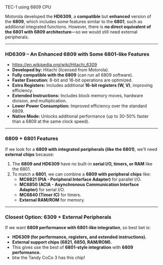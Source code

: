 TEC-1 using 6809 CPU


 Motorola developed the **HD6309**, a **compatible** but **enhanced** version of the **6809**, which includes some features similar to the **6801**, such as additional integrated functions. However, there is **no direct equivalent of the 6801 with 6809 architecture**—so we would still need external peripherals.

---

### **HD6309 – An Enhanced 6809 with Some 6801-like Features**
- https://en.wikipedia.org/wiki/Hitachi_6309
- **Developed by:** Hitachi (licensed from Motorola).
- **Fully compatible with the 6809** (can run all 6809 software).
- **Faster Execution:** 8-bit and 16-bit operations are optimized.
- **Extra Registers:** Includes additional **16-bit registers (W, V)**, improving efficiency.
- **Extended Instructions:** Includes block memory moves, hardware division, and multiplication.
- **Lower Power Consumption:** Improved efficiency over the standard 6809.
- **Native Mode:** Unlocks additional performance (up to 30-50% faster than a 6809 at the same clock speed).

---

### **6809 + 6801 Features**
If we look for a **6809 with integrated peripherals (like the 6801)**, we’ll need **external chips** because:
1. The **6809 and HD6309** have no built-in **serial I/O, timers, or RAM** like the 6801.
2. To match a **6801**, we can combine a **6809 with peripheral chips** like:
   - **MC6821 (PIA - Peripheral Interface Adapter)** for parallel I/O.
   - **MC6850 (ACIA - Asynchronous Communication Interface Adapter)** for serial I/O.
   - **MC6840 (Timer IC)** for timers.
   - **External RAM/ROM** for memory.

---

### **Closest Option: 6309 + External Peripherals**
If we want **6809 performance with 6801-like integration**, so best bet is:
- **HD6309 (for performance, registers, and extended instructions).**
- **External support chips (6821, 6850, RAM/ROM).**
- This gives use the best of **6801-style integration** with **6809 performance.**
- btw the Tandy CoCo 3 has this chip!
